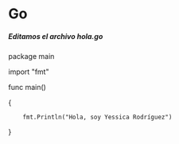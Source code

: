 # Go

##### Editamos el archivo _hola.go_

package main

import "fmt"

func main() 

{
>>>>
        fmt.Println("Hola, soy Yessica Rodríguez")
>>>>
}
